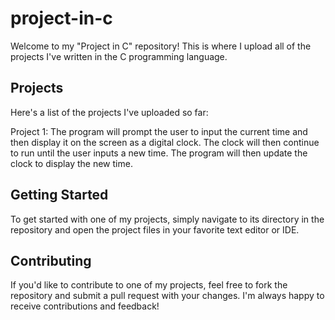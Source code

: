 # project-in-c
Welcome to my "Project in C" repository! This is where I upload all of the projects I've written in the C programming language.

Projects
--------
Here's a list of the projects I've uploaded so far:

Project 1: The program will prompt the user to input the current time and then display it on the screen as a digital clock. The clock will then continue to run until the user inputs a new time. The program will then update the clock to display the new time.

Getting Started
---------------
To get started with one of my projects, simply navigate to its directory in the repository and open the project files in your favorite text editor or IDE.

Contributing
-------------
If you'd like to contribute to one of my projects, feel free to fork the repository and submit a pull request with your changes. I'm always happy to receive contributions and feedback!
